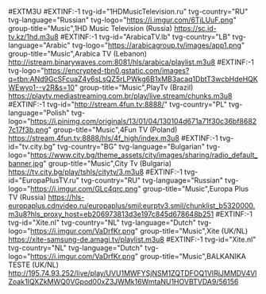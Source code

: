 #EXTM3U
#EXTINF:-1 tvg-id="1HDMusicTelevision.ru" tvg-country="RU" tvg-language="Russian" tvg-logo="https://i.imgur.com/6TjLUuF.png" group-title="Music",1HD Music Television (Russia) 
https://sc.id-tv.kz/1hd.m3u8
#EXTINF:-1 tvg-id="ArabicaTV.lb" tvg-country="LB" tvg-language="Arabic" tvg-logo="https://arabicagroup.tv/images/app1.png" group-title="Music",Arabica TV (Lebanon)
http://istream.binarywaves.com:8081/hls/arabica/playlist.m3u8
#EXTINF:-1 tvg-logo="https://encrypted-tbn0.gstatic.com/images?q=tbn:ANd9GcSFcuaZ4y6sLsQZ5rLPWkg6B1xMB3acaq1DbtT3wcbHdeHQKWEwyo1--v2R&s=10" group-title="Music",PlayTv (Brazil)
https://playtv.mediastreaming.com.br/play/live.stream/chunks.m3u8
#EXTINF:-1 tvg-id="http://stream.4fun.tv:8888/" tvg-country="PL" tvg-language="Polish" tvg-logo="https://i.pinimg.com/originals/13/01/04/130104d671a71f30c36bf86827c17f3b.png" group-title="Music",4Fun TV (Poland)
https://stream.4fun.tv:8888/hls/4f_high/index.m3u8
#EXTINF:-1 tvg-id="tv.city.bg" tvg-country="BG" tvg-language="Bulgarian" tvg-logo="https://www.city.bg/theme_assets/city/images/sharing/radio_default_banner.jpg" group-title="Music",City Tv (Bulgaria)
https://tv.city.bg/play/tshls/citytv/3.m3u8
#EXTINF:-1 tvg-id="EuropaPlusTV.ru" tvg-country="RU" tvg-language="Russian" tvg-logo="https://i.imgur.com/GLc4qrc.png" group-title="Music",Europa Plus TV (Russia)
https://hls-europaplus.cdnvideo.ru/europaplus/smil:eurptv3.smil/chunklist_b5320000.m3u8?hls_proxy_host=eb206973813d3e197c845d678648b251
#EXTINF:-1 tvg-id="Xite.nl" tvg-country="NL" tvg-language="Dutch" tvg-logo="https://i.imgur.com/VaDrfKr.png" group-title="Music",Xite (UK/NL)
https://xite-samsung-de.amagi.tv/playlist.m3u8
#EXTINF:-1 tvg-id="Xite.nl" tvg-country="NL" tvg-language="Dutch" tvg-logo="https://i.imgur.com/VaDrfKr.png" group-title="Music",BALKANIKA TESTE (UK/NL)
http://195.74.93.252/live/play/UVU1MWFYSjNSM1ZQTDFOQ1VIRjJMMDV4VlZoak1IQXZkMWQ0VGpod00xZ3JWMk16WmtaNU1HOVBTVDA9/56156

